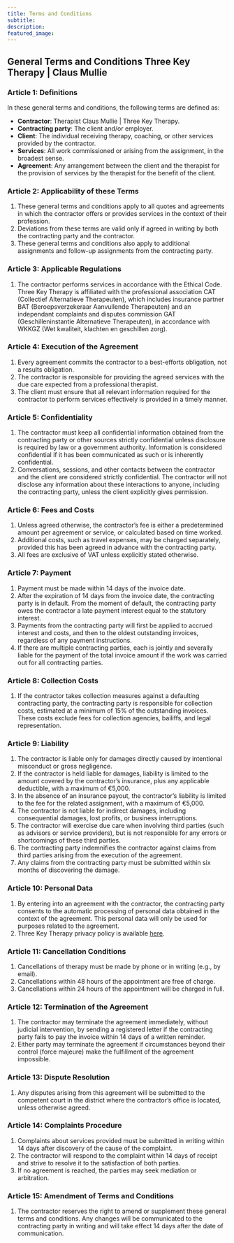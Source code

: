 ```yaml
---
title: Terms and Conditions
subtitle: 
description:
featured_image: 
---
```


## General Terms and Conditions Three Key Therapy | Claus Mullie

### Article 1: Definitions

In these general terms and conditions, the following terms are defined as:

- **Contractor**: Therapist Claus Mullie | Three Key Therapy.
- **Contracting party**: The client and/or employer.
- **Client**: The individual receiving therapy, coaching, or other services provided by the contractor.
- **Services**: All work commissioned or arising from the assignment, in the broadest sense.
- **Agreement**: Any arrangement between the client and the therapist for the provision of services by the therapist for the benefit of the client.

### Article 2: Applicability of these Terms

1. These general terms and conditions apply to all quotes and agreements in which the contractor offers or provides services in the context of their profession.
2. Deviations from these terms are valid only if agreed in writing by both the contracting party and the contractor.
3. These general terms and conditions also apply to additional assignments and follow-up assignments from the contracting party.

### Article 3: Applicable Regulations

1. The contractor performs services in accordance with the Ethical Code. Three Key Therapy is affiliated with the professional association CAT (Collectief Alternatieve Therapeuten), which includes insurance partner BAT (Beroepsverzekeraar Aanvullende Therapeuten) and an independant complaints and disputes commission GAT (Geschilleninstantie Alternatieve Therapeuten), in accordance with WKKGZ (Wet kwaliteit, klachten en geschillen zorg).

### Article 4: Execution of the Agreement

1. Every agreement commits the contractor to a best-efforts obligation, not a results obligation.
2. The contractor is responsible for providing the agreed services with the due care expected from a professional therapist.
3. The client must ensure that all relevant information required for the contractor to perform services effectively is provided in a timely manner.

### Article 5: Confidentiality

1. The contractor must keep all confidential information obtained from the contracting party or other sources strictly confidential unless disclosure is required by law or a government authority. Information is considered confidential if it has been communicated as such or is inherently confidential.
2. Conversations, sessions, and other contacts between the contractor and the client are considered strictly confidential. The contractor will not disclose any information about these interactions to anyone, including the contracting party, unless the client explicitly gives permission.

### Article 6: Fees and Costs

1. Unless agreed otherwise, the contractor’s fee is either a predetermined amount per agreement or service, or calculated based on time worked.
2. Additional costs, such as travel expenses, may be charged separately, provided this has been agreed in advance with the contracting party.
3. All fees are exclusive of VAT unless explicitly stated otherwise.

### Article 7: Payment

1. Payment must be made within 14 days of the invoice date.
2. After the expiration of 14 days from the invoice date, the contracting party is in default. From the moment of default, the contracting party owes the contractor a late payment interest equal to the statutory interest.
3. Payments from the contracting party will first be applied to accrued interest and costs, and then to the oldest outstanding invoices, regardless of any payment instructions.
4. If there are multiple contracting parties, each is jointly and severally liable for the payment of the total invoice amount if the work was carried out for all contracting parties.

### Article 8: Collection Costs

1. If the contractor takes collection measures against a defaulting contracting party, the contracting party is responsible for collection costs, estimated at a minimum of 15% of the outstanding invoices. These costs exclude fees for collection agencies, bailiffs, and legal representation.

### Article 9: Liability

1. The contractor is liable only for damages directly caused by intentional misconduct or gross negligence.
2. If the contractor is held liable for damages, liability is limited to the amount covered by the contractor’s insurance, plus any applicable deductible, with a maximum of €5,000.
3. In the absence of an insurance payout, the contractor’s liability is limited to the fee for the related assignment, with a maximum of €5,000.
5. The contractor is not liable for indirect damages, including consequential damages, lost profits, or business interruptions.
6. The contractor will exercise due care when involving third parties (such as advisors or service providers), but is not responsible for any errors or shortcomings of these third parties.
7. The contracting party indemnifies the contractor against claims from third parties arising from the execution of the agreement.
8. Any claims from the contracting party must be submitted within six months of discovering the damage.

### Article 10: Personal Data

1. By entering into an agreement with the contractor, the contracting party consents to the automatic processing of personal data obtained in the context of the agreement. This personal data will only be used for purposes related to the agreement.
2. Three Key Therapy privacy policy is available [here](../privacy-policy.md).

### Article 11: Cancellation Conditions

1. Cancellations of therapy must be made by phone or in writing (e.g., by email).
3. Cancellations within 48 hours of the appointment are free of charge. 
4. Cancellations within 24 hours of the appointment will be charged in full.

### Article 12: Termination of the Agreement

1. The contractor may terminate the agreement immediately, without judicial intervention, by sending a registered letter if the contracting party fails to pay the invoice within 14 days of a written reminder.
2. Either party may terminate the agreement if circumstances beyond their control (force majeure) make the fulfillment of the agreement impossible.

### Article 13: Dispute Resolution

1. Any disputes arising from this agreement will be submitted to the competent court in the district where the contractor’s office is located, unless otherwise agreed.

### Article 14: Complaints Procedure

1. Complaints about services provided must be submitted in writing within 14 days after discovery of the cause of the complaint.
2. The contractor will respond to the complaint within 14 days of receipt and strive to resolve it to the satisfaction of both parties.
3. If no agreement is reached, the parties may seek mediation or arbitration.

### Article 15: Amendment of Terms and Conditions

1. The contractor reserves the right to amend or supplement these general terms and conditions. Any changes will be communicated to the contracting party in writing and will take effect 14 days after the date of communication.


